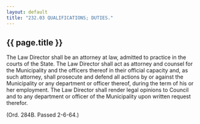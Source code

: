 ```yaml
---
layout: default 
title: "232.03 QUALIFICATIONS; DUTIES."
---
```


{{ page.title }}
----------------

The Law Director shall be an attorney at law, admitted to practice in
the courts of the State. The Law Director shall act as attorney and
counsel for the Municipality and the officers thereof in their official
capacity and, as such attorney, shall prosecute and defend all actions
by or against the Municipality or any department or officer thereof,
during the term of his or her employment. The Law Director shall render
legal opinions to Council and to any department or officer of the
Municipality upon written request therefor.

(Ord. 284B. Passed 2-6-64.)
